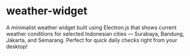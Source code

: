# weather-widget

A minimalist weather widget built using Electron.js that shows current weather conditions for selected Indonesian cities — Surabaya, Bandung, Jakarta, and Semarang. Perfect for quick daily checks right from your desktop!
